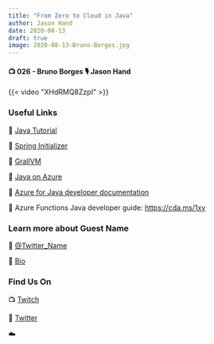 ```yaml
---
title: "From Zero to Cloud in Java"
author: Jason Hand
date: 2020-08-13
draft: true
image: 2020-08-13-Bruno-Borges.jpg
---
```


#### 📺 026 - Bruno Borges 🎙️ Jason Hand

<!--more-->

{{< video "XHdRMQ8ZzpI" >}}

### Useful Links

🔗 [Java Tutorial](https://cda.ms/1xr)

🔗 [Spring Initializer](http://start.spring.io/)

🔗 [GrallVM](https://www.graalvm.org/)

🔗 [Java on Azure](https://cda.ms/1xr)

🔗 [Azure for Java developer documentation](https://cda.ms/1xt)

🔗 Azure Functions Java developer guide: https://cda.ms/1xv

### Learn more about Guest Name

🔗 [@Twitter_Name](https://twitter.com/bborges)

🔗 [Bio](https://developer.microsoft.com/en-us/advocates/bruno-borges)

### Find Us On

📺 [Twitch](https://www.twitch.tv/microsoftdeveloper)

🔗 [Twitter](https://twitter.com/jasonhand)

☁️

